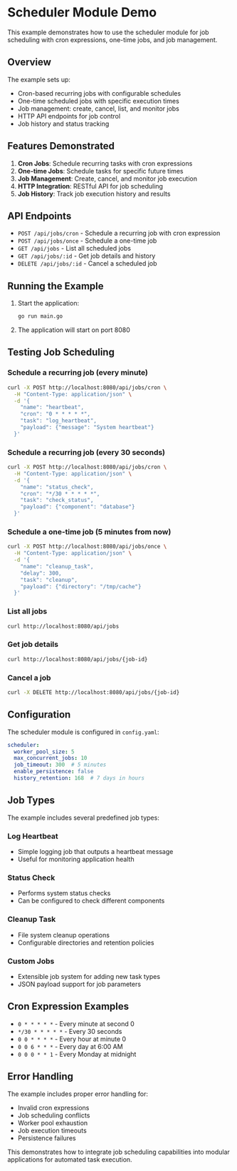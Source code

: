 # Scheduler Module Demo

This example demonstrates how to use the scheduler module for job scheduling with cron expressions, one-time jobs, and job management.

## Overview

The example sets up:
- Cron-based recurring jobs with configurable schedules
- One-time scheduled jobs with specific execution times
- Job management: create, cancel, list, and monitor jobs
- HTTP API endpoints for job control
- Job history and status tracking

## Features Demonstrated

1. **Cron Jobs**: Schedule recurring tasks with cron expressions
2. **One-time Jobs**: Schedule tasks for specific future times
3. **Job Management**: Create, cancel, and monitor job execution
4. **HTTP Integration**: RESTful API for job scheduling
5. **Job History**: Track job execution history and results

## API Endpoints

- `POST /api/jobs/cron` - Schedule a recurring job with cron expression
- `POST /api/jobs/once` - Schedule a one-time job
- `GET /api/jobs` - List all scheduled jobs
- `GET /api/jobs/:id` - Get job details and history
- `DELETE /api/jobs/:id` - Cancel a scheduled job

## Running the Example

1. Start the application:
   ```bash
   go run main.go
   ```

2. The application will start on port 8080

## Testing Job Scheduling

### Schedule a recurring job (every minute)
```bash
curl -X POST http://localhost:8080/api/jobs/cron \
  -H "Content-Type: application/json" \
  -d '{
    "name": "heartbeat",
    "cron": "0 * * * * *",
    "task": "log_heartbeat",
    "payload": {"message": "System heartbeat"}
  }'
```

### Schedule a recurring job (every 30 seconds)
```bash
curl -X POST http://localhost:8080/api/jobs/cron \
  -H "Content-Type: application/json" \
  -d '{
    "name": "status_check",
    "cron": "*/30 * * * * *",
    "task": "check_status",
    "payload": {"component": "database"}
  }'
```

### Schedule a one-time job (5 minutes from now)
```bash
curl -X POST http://localhost:8080/api/jobs/once \
  -H "Content-Type: application/json" \
  -d '{
    "name": "cleanup_task",
    "delay": 300,
    "task": "cleanup",
    "payload": {"directory": "/tmp/cache"}
  }'
```

### List all jobs
```bash
curl http://localhost:8080/api/jobs
```

### Get job details
```bash
curl http://localhost:8080/api/jobs/{job-id}
```

### Cancel a job
```bash
curl -X DELETE http://localhost:8080/api/jobs/{job-id}
```

## Configuration

The scheduler module is configured in `config.yaml`:

```yaml
scheduler:
  worker_pool_size: 5
  max_concurrent_jobs: 10
  job_timeout: 300  # 5 minutes
  enable_persistence: false
  history_retention: 168  # 7 days in hours
```

## Job Types

The example includes several predefined job types:

### Log Heartbeat
- Simple logging job that outputs a heartbeat message
- Useful for monitoring application health

### Status Check
- Performs system status checks
- Can be configured to check different components

### Cleanup Task
- File system cleanup operations
- Configurable directories and retention policies

### Custom Jobs
- Extensible job system for adding new task types
- JSON payload support for job parameters

## Cron Expression Examples

- `0 * * * * *` - Every minute at second 0
- `*/30 * * * * *` - Every 30 seconds
- `0 0 * * * *` - Every hour at minute 0
- `0 0 6 * * *` - Every day at 6:00 AM
- `0 0 0 * * 1` - Every Monday at midnight

## Error Handling

The example includes proper error handling for:
- Invalid cron expressions
- Job scheduling conflicts
- Worker pool exhaustion
- Job execution timeouts
- Persistence failures

This demonstrates how to integrate job scheduling capabilities into modular applications for automated task execution.